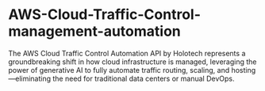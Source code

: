 # AWS-Cloud-Traffic-Control-management-automation
The AWS Cloud Traffic Control Automation API by Holotech represents a groundbreaking shift in how cloud infrastructure is managed, leveraging the power of generative AI to fully automate traffic routing, scaling, and hosting—eliminating the need for traditional data centers or manual DevOps. 
